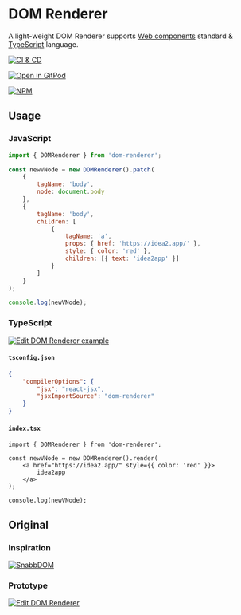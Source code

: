 # DOM Renderer

A light-weight DOM Renderer supports [Web components][1] standard & [TypeScript][2] language.

[![CI & CD](https://github.com/EasyWebApp/DOM-Renderer/actions/workflows/main.yml/badge.svg)][3]

[![Open in GitPod](https://img.shields.io/badge/GitPod-dev--now-blue?logo=gitpod)][4]

[![NPM](https://nodei.co/npm/dom-renderer.png?downloads=true&downloadRank=true&stars=true)][5]

## Usage

### JavaScript

```js
import { DOMRenderer } from 'dom-renderer';

const newVNode = new DOMRenderer().patch(
    {
        tagName: 'body',
        node: document.body
    },
    {
        tagName: 'body',
        children: [
            {
                tagName: 'a',
                props: { href: 'https://idea2.app/' },
                style: { color: 'red' },
                children: [{ text: 'idea2app' }]
            }
        ]
    }
);

console.log(newVNode);
```

### TypeScript

[![Edit DOM Renderer example](https://codesandbox.io/static/img/play-codesandbox.svg)][6]

#### `tsconfig.json`

```json
{
    "compilerOptions": {
        "jsx": "react-jsx",
        "jsxImportSource": "dom-renderer"
    }
}
```

#### `index.tsx`

```tsx
import { DOMRenderer } from 'dom-renderer';

const newVNode = new DOMRenderer().render(
    <a href="https://idea2.app/" style={{ color: 'red' }}>
        idea2app
    </a>
);

console.log(newVNode);
```

## Original

### Inspiration

[![SnabbDOM](https://github.com/snabbdom.png)][7]

### Prototype

[![Edit DOM Renderer](https://codesandbox.io/static/img/play-codesandbox.svg)][8]

[1]: https://www.webcomponents.org/
[2]: https://www.typescriptlang.org/
[3]: https://github.com/EasyWebApp/DOM-Renderer/actions/workflows/main.yml
[4]: https://gitpod.io/#https://github.com/EasyWebApp/DOM-Renderer
[5]: https://nodei.co/npm/dom-renderer/
[6]: https://codesandbox.io/s/dom-renderer-example-pmcsvs?autoresize=1&expanddevtools=1&fontsize=14&hidenavigation=1&module=%2Fsrc%2Findex.tsx&theme=dark
[7]: https://github.com/snabbdom/snabbdom
[8]: https://codesandbox.io/s/dom-renderer-pglxkx?autoresize=1&expanddevtools=1&fontsize=14&hidenavigation=1&module=%2Fsrc%2Findex.ts&theme=dark
